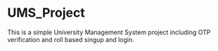# UMS_Project
This is a simple University Management System project including OTP verification and roll based singup and login.
